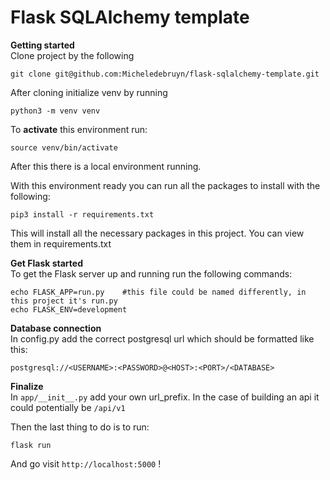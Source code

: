 # Flask SQLAlchemy template
**Getting started** <br>
Clone project by the following 

```
git clone git@github.com:Micheledebruyn/flask-sqlalchemy-template.git
```

After cloning initialize venv by running
```
python3 -m venv venv
```

To **activate** this environment run:
```
source venv/bin/activate
```

After this there is a local environment running.


With this environment ready you can run all the packages to install with the following:
```
pip3 install -r requirements.txt
```

This will install all the necessary packages in this project. You can view them in requirements.txt

**Get Flask started** <br>
To get the Flask server up and running run the following commands:
```
echo FLASK_APP=run.py    #this file could be named differently, in this project it's run.py
echo FLASK_ENV=development
```

**Database connection**  <br>
In config.py add the correct postgresql url which should be formatted like this:
```
postgresql://<USERNAME>:<PASSWORD>@<HOST>:<PORT>/<DATABASE>
```

**Finalize**  <br>
In `app/__init__.py` add your own url_prefix. In the case of building an api it could potentially be `/api/v1`

Then the last thing to do is to run:
```
flask run
```

And go visit `http://localhost:5000` !
